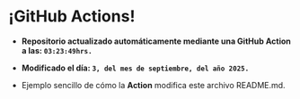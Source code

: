 # ¡GitHub Actions!
* **Repositorio actualizado automáticamente mediante una GitHub Action a las: `03:23:49hrs.`**
* **Modificado el día: `3, del mes de septiembre, del año 2025.`**

* Ejemplo sencillo de cómo la **Action** modifica este archivo README.md.
